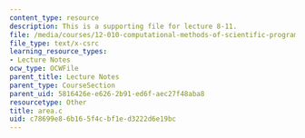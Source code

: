 ```yaml
---
content_type: resource
description: This is a supporting file for lecture 8-11.
file: /media/courses/12-010-computational-methods-of-scientific-programming-fall-2011/c78699e86b165f4cbf1ed3222d6e19bc_area.c
file_type: text/x-csrc
learning_resource_types:
- Lecture Notes
ocw_type: OCWFile
parent_title: Lecture Notes
parent_type: CourseSection
parent_uid: 5816426e-e626-2b91-ed6f-aec27f48aba8
resourcetype: Other
title: area.c
uid: c78699e8-6b16-5f4c-bf1e-d3222d6e19bc
---
```

